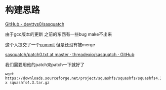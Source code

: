 # 构建思路



[GitHub - devttys0/sasquatch](https://github.com/devttys0/sasquatch)

由于gcc版本的更新 之前的东西有一些bug make不出来

这个人提交了一个[commit](https://github.com/devttys0/sasquatch/pull/47/commits) 但是还没有被merge 

[sasquatch/patch0.txt at master · threadexio/sasquatch · GitHub](https://github.com/threadexio/sasquatch/blob/master/patches/patch0.txt)

我们需要用他的patch来patch一下就好了

```shell
wget https://downloads.sourceforge.net/project/squashfs/squashfs/squashfs4.3/squashfs4.3.tar.gz
x squashfs4.3.tar.gz
```
